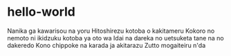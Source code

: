 # hello-world
Nanika ga kawarisou na yoru Hitoshirezu kotoba o kakitameru Kokoro no nemoto ni ikidzuku kotoba ya oto wa Idai na dareka no uetsuketa tane na no dakeredo Kono chippoke na karada ja akitarazu Zutto mogaiteiru n'da
